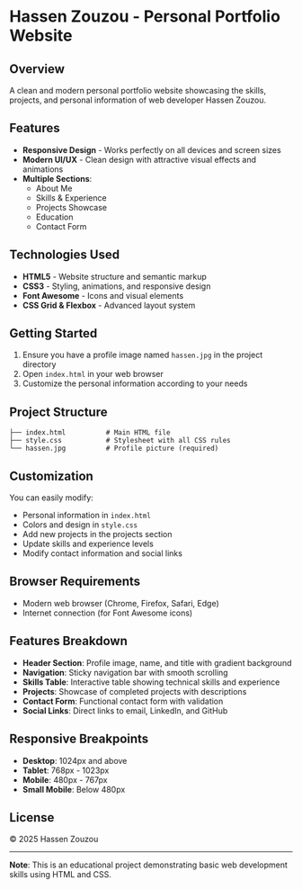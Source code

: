 # Hassen Zouzou - Personal Portfolio Website

## Overview
A clean and modern personal portfolio website showcasing the skills, projects, and personal information of web developer Hassen Zouzou.

## Features
- **Responsive Design** - Works perfectly on all devices and screen sizes
- **Modern UI/UX** - Clean design with attractive visual effects and animations
- **Multiple Sections**:
  - About Me
  - Skills & Experience
  - Projects Showcase
  - Education
  - Contact Form

## Technologies Used
- **HTML5** - Website structure and semantic markup
- **CSS3** - Styling, animations, and responsive design
- **Font Awesome** - Icons and visual elements
- **CSS Grid & Flexbox** - Advanced layout system

## Getting Started
1. Ensure you have a profile image named `hassen.jpg` in the project directory
2. Open `index.html` in your web browser
3. Customize the personal information according to your needs

## Project Structure
```
├── index.html          # Main HTML file
├── style.css           # Stylesheet with all CSS rules
└── hassen.jpg          # Profile picture (required)
```

## Customization
You can easily modify:
- Personal information in `index.html`
- Colors and design in `style.css`
- Add new projects in the projects section
- Update skills and experience levels
- Modify contact information and social links

## Browser Requirements
- Modern web browser (Chrome, Firefox, Safari, Edge)
- Internet connection (for Font Awesome icons)

## Features Breakdown
- **Header Section**: Profile image, name, and title with gradient background
- **Navigation**: Sticky navigation bar with smooth scrolling
- **Skills Table**: Interactive table showing technical skills and experience
- **Projects**: Showcase of completed projects with descriptions
- **Contact Form**: Functional contact form with validation
- **Social Links**: Direct links to email, LinkedIn, and GitHub

## Responsive Breakpoints
- **Desktop**: 1024px and above
- **Tablet**: 768px - 1023px
- **Mobile**: 480px - 767px
- **Small Mobile**: Below 480px

## License
© 2025 Hassen Zouzou

---
**Note**: This is an educational project demonstrating basic web development skills using HTML and CSS.
